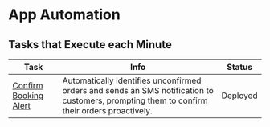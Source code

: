 # App Automation  
## Tasks that Execute each Minute

| Task                       | Info                                                                                                                                                  | Status           |
|------------------------------------|-------------------------------------------------------------------------------------------------------------------------------------------------------|---------------|
| [Confirm Booking Alert](App_ScheduledTask_Minutely_010_Confirm_Booking_Alert.md) | Automatically identifies unconfirmed orders and sends an SMS notification to customers, prompting them to confirm their orders proactively.          | Deployed      |


